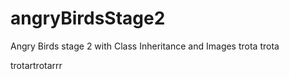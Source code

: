 # angryBirdsStage2
Angry Birds stage 2 with Class Inheritance and Images
trota
trota

trotartrotarrr
